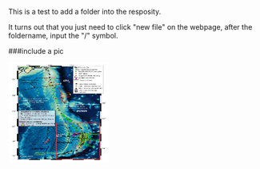 This is a test to add a folder into the resposity.

It turns out that you just need to click "new file" on the webpage, after the foldername, input the "/" symbol.

###include a pic

<img src="https://github.com/chencxiocas/Hello-world/blob/master/pics/04.1_IBM_Sep08.jpg" width="200" height="200" />
